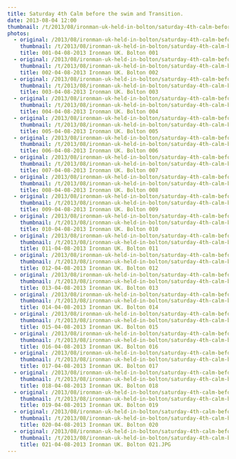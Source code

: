 ```yaml
---
title: Saturday 4th Calm before the swim and Transition.
date: 2013-08-04 12:00
thumbnail: /t/2013/08/ironman-uk-held-in-bolton/saturday-4th-calm-before-the-swim-and-transition/001-04-08-2013-ironman-uk.-bolton-001.jpg
photos:
  - original: /2013/08/ironman-uk-held-in-bolton/saturday-4th-calm-before-the-swim-and-transition/001-04-08-2013-ironman-uk.-bolton-001.jpg
    thumbnail: /t/2013/08/ironman-uk-held-in-bolton/saturday-4th-calm-before-the-swim-and-transition/001-04-08-2013-ironman-uk.-bolton-001.jpg
    title: 001-04-08-2013 Ironman UK. Bolton 001
  - original: /2013/08/ironman-uk-held-in-bolton/saturday-4th-calm-before-the-swim-and-transition/002-04-08-2013-ironman-uk.-bolton-002.jpg
    thumbnail: /t/2013/08/ironman-uk-held-in-bolton/saturday-4th-calm-before-the-swim-and-transition/002-04-08-2013-ironman-uk.-bolton-002.jpg
    title: 002-04-08-2013 Ironman UK. Bolton 002
  - original: /2013/08/ironman-uk-held-in-bolton/saturday-4th-calm-before-the-swim-and-transition/003-04-08-2013-ironman-uk.-bolton-003.jpg
    thumbnail: /t/2013/08/ironman-uk-held-in-bolton/saturday-4th-calm-before-the-swim-and-transition/003-04-08-2013-ironman-uk.-bolton-003.jpg
    title: 003-04-08-2013 Ironman UK. Bolton 003
  - original: /2013/08/ironman-uk-held-in-bolton/saturday-4th-calm-before-the-swim-and-transition/004-04-08-2013-ironman-uk.-bolton-004.jpg
    thumbnail: /t/2013/08/ironman-uk-held-in-bolton/saturday-4th-calm-before-the-swim-and-transition/004-04-08-2013-ironman-uk.-bolton-004.jpg
    title: 004-04-08-2013 Ironman UK. Bolton 004
  - original: /2013/08/ironman-uk-held-in-bolton/saturday-4th-calm-before-the-swim-and-transition/005-04-08-2013-ironman-uk.-bolton-005.jpg
    thumbnail: /t/2013/08/ironman-uk-held-in-bolton/saturday-4th-calm-before-the-swim-and-transition/005-04-08-2013-ironman-uk.-bolton-005.jpg
    title: 005-04-08-2013 Ironman UK. Bolton 005
  - original: /2013/08/ironman-uk-held-in-bolton/saturday-4th-calm-before-the-swim-and-transition/006-04-08-2013-ironman-uk.-bolton-006.jpg
    thumbnail: /t/2013/08/ironman-uk-held-in-bolton/saturday-4th-calm-before-the-swim-and-transition/006-04-08-2013-ironman-uk.-bolton-006.jpg
    title: 006-04-08-2013 Ironman UK. Bolton 006
  - original: /2013/08/ironman-uk-held-in-bolton/saturday-4th-calm-before-the-swim-and-transition/007-04-08-2013-ironman-uk.-bolton-007.jpg
    thumbnail: /t/2013/08/ironman-uk-held-in-bolton/saturday-4th-calm-before-the-swim-and-transition/007-04-08-2013-ironman-uk.-bolton-007.jpg
    title: 007-04-08-2013 Ironman UK. Bolton 007
  - original: /2013/08/ironman-uk-held-in-bolton/saturday-4th-calm-before-the-swim-and-transition/008-04-08-2013-ironman-uk.-bolton-008.jpg
    thumbnail: /t/2013/08/ironman-uk-held-in-bolton/saturday-4th-calm-before-the-swim-and-transition/008-04-08-2013-ironman-uk.-bolton-008.jpg
    title: 008-04-08-2013 Ironman UK. Bolton 008
  - original: /2013/08/ironman-uk-held-in-bolton/saturday-4th-calm-before-the-swim-and-transition/009-04-08-2013-ironman-uk.-bolton-009.jpg
    thumbnail: /t/2013/08/ironman-uk-held-in-bolton/saturday-4th-calm-before-the-swim-and-transition/009-04-08-2013-ironman-uk.-bolton-009.jpg
    title: 009-04-08-2013 Ironman UK. Bolton 009
  - original: /2013/08/ironman-uk-held-in-bolton/saturday-4th-calm-before-the-swim-and-transition/010-04-08-2013-ironman-uk.-bolton-010.jpg
    thumbnail: /t/2013/08/ironman-uk-held-in-bolton/saturday-4th-calm-before-the-swim-and-transition/010-04-08-2013-ironman-uk.-bolton-010.jpg
    title: 010-04-08-2013 Ironman UK. Bolton 010
  - original: /2013/08/ironman-uk-held-in-bolton/saturday-4th-calm-before-the-swim-and-transition/011-04-08-2013-ironman-uk.-bolton-011.jpg
    thumbnail: /t/2013/08/ironman-uk-held-in-bolton/saturday-4th-calm-before-the-swim-and-transition/011-04-08-2013-ironman-uk.-bolton-011.jpg
    title: 011-04-08-2013 Ironman UK. Bolton 011
  - original: /2013/08/ironman-uk-held-in-bolton/saturday-4th-calm-before-the-swim-and-transition/012-04-08-2013-ironman-uk.-bolton-012.jpg
    thumbnail: /t/2013/08/ironman-uk-held-in-bolton/saturday-4th-calm-before-the-swim-and-transition/012-04-08-2013-ironman-uk.-bolton-012.jpg
    title: 012-04-08-2013 Ironman UK. Bolton 012
  - original: /2013/08/ironman-uk-held-in-bolton/saturday-4th-calm-before-the-swim-and-transition/013-04-08-2013-ironman-uk.-bolton-013.jpg
    thumbnail: /t/2013/08/ironman-uk-held-in-bolton/saturday-4th-calm-before-the-swim-and-transition/013-04-08-2013-ironman-uk.-bolton-013.jpg
    title: 013-04-08-2013 Ironman UK. Bolton 013
  - original: /2013/08/ironman-uk-held-in-bolton/saturday-4th-calm-before-the-swim-and-transition/014-04-08-2013-ironman-uk.-bolton-014.jpg
    thumbnail: /t/2013/08/ironman-uk-held-in-bolton/saturday-4th-calm-before-the-swim-and-transition/014-04-08-2013-ironman-uk.-bolton-014.jpg
    title: 014-04-08-2013 Ironman UK. Bolton 014
  - original: /2013/08/ironman-uk-held-in-bolton/saturday-4th-calm-before-the-swim-and-transition/015-04-08-2013-ironman-uk.-bolton-015.jpg
    thumbnail: /t/2013/08/ironman-uk-held-in-bolton/saturday-4th-calm-before-the-swim-and-transition/015-04-08-2013-ironman-uk.-bolton-015.jpg
    title: 015-04-08-2013 Ironman UK. Bolton 015
  - original: /2013/08/ironman-uk-held-in-bolton/saturday-4th-calm-before-the-swim-and-transition/016-04-08-2013-ironman-uk.-bolton-016.jpg
    thumbnail: /t/2013/08/ironman-uk-held-in-bolton/saturday-4th-calm-before-the-swim-and-transition/016-04-08-2013-ironman-uk.-bolton-016.jpg
    title: 016-04-08-2013 Ironman UK. Bolton 016
  - original: /2013/08/ironman-uk-held-in-bolton/saturday-4th-calm-before-the-swim-and-transition/017-04-08-2013-ironman-uk.-bolton-017.jpg
    thumbnail: /t/2013/08/ironman-uk-held-in-bolton/saturday-4th-calm-before-the-swim-and-transition/017-04-08-2013-ironman-uk.-bolton-017.jpg
    title: 017-04-08-2013 Ironman UK. Bolton 017
  - original: /2013/08/ironman-uk-held-in-bolton/saturday-4th-calm-before-the-swim-and-transition/018-04-08-2013-ironman-uk.-bolton-018.jpg
    thumbnail: /t/2013/08/ironman-uk-held-in-bolton/saturday-4th-calm-before-the-swim-and-transition/018-04-08-2013-ironman-uk.-bolton-018.jpg
    title: 018-04-08-2013 Ironman UK. Bolton 018
  - original: /2013/08/ironman-uk-held-in-bolton/saturday-4th-calm-before-the-swim-and-transition/019-04-08-2013-ironman-uk.-bolton-019.jpg
    thumbnail: /t/2013/08/ironman-uk-held-in-bolton/saturday-4th-calm-before-the-swim-and-transition/019-04-08-2013-ironman-uk.-bolton-019.jpg
    title: 019-04-08-2013 Ironman UK. Bolton 019
  - original: /2013/08/ironman-uk-held-in-bolton/saturday-4th-calm-before-the-swim-and-transition/020-04-08-2013-ironman-uk.-bolton-020.jpg
    thumbnail: /t/2013/08/ironman-uk-held-in-bolton/saturday-4th-calm-before-the-swim-and-transition/020-04-08-2013-ironman-uk.-bolton-020.jpg
    title: 020-04-08-2013 Ironman UK. Bolton 020
  - original: /2013/08/ironman-uk-held-in-bolton/saturday-4th-calm-before-the-swim-and-transition/021-04-08-2013-ironman-uk.-bolton-021.jpg
    thumbnail: /t/2013/08/ironman-uk-held-in-bolton/saturday-4th-calm-before-the-swim-and-transition/021-04-08-2013-ironman-uk.-bolton-021.jpg
    title: 021-04-08-2013 Ironman UK. Bolton 021.JPG
---
```

